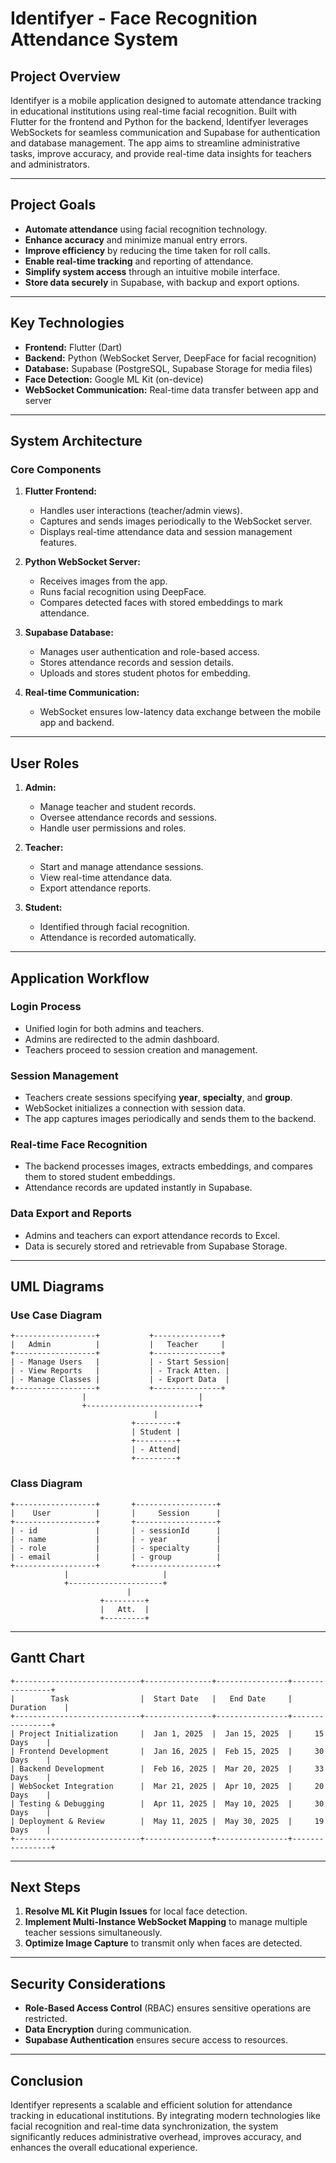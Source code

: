 # Identifyer - Face Recognition Attendance System

## Project Overview
Identifyer is a mobile application designed to automate attendance tracking in educational institutions using real-time facial recognition. Built with Flutter for the frontend and Python for the backend, Identifyer leverages WebSockets for seamless communication and Supabase for authentication and database management. The app aims to streamline administrative tasks, improve accuracy, and provide real-time data insights for teachers and administrators.

---

## Project Goals
- **Automate attendance** using facial recognition technology.
- **Enhance accuracy** and minimize manual entry errors.
- **Improve efficiency** by reducing the time taken for roll calls.
- **Enable real-time tracking** and reporting of attendance.
- **Simplify system access** through an intuitive mobile interface.
- **Store data securely** in Supabase, with backup and export options.

---

## Key Technologies
- **Frontend:** Flutter (Dart)
- **Backend:** Python (WebSocket Server, DeepFace for facial recognition)
- **Database:** Supabase (PostgreSQL, Supabase Storage for media files)
- **Face Detection:** Google ML Kit (on-device)
- **WebSocket Communication:** Real-time data transfer between app and server

---

## System Architecture
### Core Components
1. **Flutter Frontend:**
   - Handles user interactions (teacher/admin views).
   - Captures and sends images periodically to the WebSocket server.
   - Displays real-time attendance data and session management features.

2. **Python WebSocket Server:**
   - Receives images from the app.
   - Runs facial recognition using DeepFace.
   - Compares detected faces with stored embeddings to mark attendance.

3. **Supabase Database:**
   - Manages user authentication and role-based access.
   - Stores attendance records and session details.
   - Uploads and stores student photos for embedding.

4. **Real-time Communication:**
   - WebSocket ensures low-latency data exchange between the mobile app and backend.

---

## User Roles
1. **Admin:**
   - Manage teacher and student records.
   - Oversee attendance records and sessions.
   - Handle user permissions and roles.

2. **Teacher:**
   - Start and manage attendance sessions.
   - View real-time attendance data.
   - Export attendance reports.

3. **Student:**
   - Identified through facial recognition.
   - Attendance is recorded automatically.

---

## Application Workflow
### Login Process
- Unified login for both admins and teachers.
- Admins are redirected to the admin dashboard.
- Teachers proceed to session creation and management.

### Session Management
- Teachers create sessions specifying **year**, **specialty**, and **group**.
- WebSocket initializes a connection with session data.
- The app captures images periodically and sends them to the backend.

### Real-time Face Recognition
- The backend processes images, extracts embeddings, and compares them to stored student embeddings.
- Attendance records are updated instantly in Supabase.

### Data Export and Reports
- Admins and teachers can export attendance records to Excel.
- Data is securely stored and retrievable from Supabase Storage.

---

## UML Diagrams
### Use Case Diagram
```plaintext
+------------------+           +---------------+
|   Admin          |           |   Teacher     |
+------------------+           +---------------+
| - Manage Users   |           | - Start Session|
| - View Reports   |           | - Track Atten. |
| - Manage Classes |           | - Export Data  |
+------------------+           +---------------+
                |                         |
                +-------------------------+
                                |
                           +---------+
                           | Student |
                           +---------+
                           | - Attend|
                           +---------+
```

### Class Diagram
```plaintext
+------------------+       +------------------+
|    User          |       |     Session      |
+------------------+       +------------------+
| - id             |       | - sessionId      |
| - name           |       | - year           |
| - role           |       | - specialty      |
| - email          |       | - group          |
+------------------+       +------------------+
            |                     |
            +---------------------+
                          |
                    +---------+
                    |   Att.  |
                    +---------+
```

---

## Gantt Chart

```plaintext
+----------------------------+---------------+----------------+----------------+
|        Task                |  Start Date   |   End Date     |    Duration    |
+----------------------------+---------------+----------------+----------------+
| Project Initialization     |  Jan 1, 2025  |  Jan 15, 2025  |     15 Days    |
| Frontend Development       |  Jan 16, 2025 |  Feb 15, 2025  |     30 Days    |
| Backend Development        |  Feb 16, 2025 |  Mar 20, 2025  |     33 Days    |
| WebSocket Integration      |  Mar 21, 2025 |  Apr 10, 2025  |     20 Days    |
| Testing & Debugging        |  Apr 11, 2025 |  May 10, 2025  |     30 Days    |
| Deployment & Review        |  May 11, 2025 |  May 30, 2025  |     19 Days    |
+----------------------------+---------------+----------------+----------------+
```

---

## Next Steps
1. **Resolve ML Kit Plugin Issues** for local face detection.
2. **Implement Multi-Instance WebSocket Mapping** to manage multiple teacher sessions simultaneously.
3. **Optimize Image Capture** to transmit only when faces are detected.

---

## Security Considerations
- **Role-Based Access Control** (RBAC) ensures sensitive operations are restricted.
- **Data Encryption** during communication.
- **Supabase Authentication** ensures secure access to resources.

---

## Conclusion
Identifyer represents a scalable and efficient solution for attendance tracking in educational institutions. By integrating modern technologies like facial recognition and real-time data synchronization, the system significantly reduces administrative overhead, improves accuracy, and enhances the overall educational experience.

